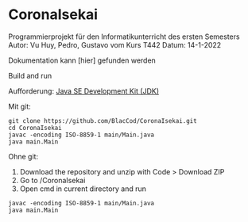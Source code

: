 # CoronaIsekai

Programmierprojekt für den Informatikunterricht des ersten Semesters
Autor: Vu Huy, Pedro, Gustavo vom Kurs T442
Datum: 14-1-2022

Dokumentation kann [hier] gefunden werden

Build and run

Aufforderung: [Java SE Development Kit (JDK)](https://www.oracle.com/java/technologies/downloads/)

Mit git:
```
git clone https://github.com/BlacCod/CoronaIsekai.git
cd CoronaIsekai
javac -encoding ISO-8859-1 main/Main.java
java main.Main
```

Ohne git:
1. Download the repository and unzip with Code > Download ZIP
2. Go to /CoronaIsekai
3. Open cmd in current directory and run
```
javac -encoding ISO-8859-1 main/Main.java
java main.Main
```

